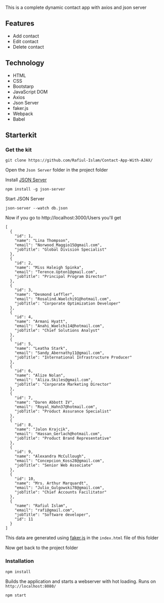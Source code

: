 This is a complete dynamic contact app with axios and json server

## Features
 - Add contact
 - Edit contact
 - Delete contact

## Technology
 - HTML
 - CSS
 - Bootstarp
 - JavaScript DOM
 - Axios
 - Json Server
 - faker.js
 - Webpack
 - Babel
 
 ## Starterkit
 
### Get the kit
```
git clone https://github.com/Rafiul-Islam/Contact-App-With-AJAX/
```

Open the `Json Server` folder in the project folder

Install [JSON Server](https://github.com/typicode/json-server)
```
npm install -g json-server
```

Start JSON Server
```
json-server --watch db.json
```
Now if you go to http://localhost:3000/Users you'll get
```
[
  {
    "id": 1,
    "name": "Lina Thompson",
    "email": "Norwood_Maggio15@gmail.com",
    "jobTitle": "Global Division Specialist"
  },
  {
    "id": 2,
    "name": "Miss Haleigh Spinka",
    "email": "Terence.Upton1@gmail.com",
    "jobTitle": "Principal Program Director"
  },
  {
    "id": 3,
    "name": "Desmond Leffler",
    "email": "Rosalind.Waelchi91@hotmail.com",
    "jobTitle": "Corporate Optimization Developer"
  },
  {
    "id": 4,
    "name": "Armani Hyatt",
    "email": "Anahi_Waelchi14@hotmail.com",
    "jobTitle": "Chief Solutions Analyst"
  },
  {
    "id": 5,
    "name": "Leatha Stark",
    "email": "Sandy_Abernathy11@gmail.com",
    "jobTitle": "International Infrastructure Producer"
  },
  {
    "id": 6,
    "name": "Alize Nolan",
    "email": "Aliza.Skiles@gmail.com",
    "jobTitle": "Corporate Marketing Director"
  },
  {
    "id": 7,
    "name": "Daren Abbott IV",
    "email": "Royal_Hahn37@hotmail.com",
    "jobTitle": "Product Assurance Specialist"
  },
  {
    "id": 8,
    "name": "Jalon Krajcik",
    "email": "Hassan_Gerlach@hotmail.com",
    "jobTitle": "Product Brand Representative"
  },
  {
    "id": 9,
    "name": "Alexandra McCullough",
    "email": "Concepcion_Koss28@gmail.com",
    "jobTitle": "Senior Web Associate"
  },
  {
    "id": 10,
    "name": "Mrs. Arthur Marquardt",
    "email": "Julio_Gulgowski78@gmail.com",
    "jobTitle": "Chief Accounts Facilitator"
  },
  {
    "name": "Rafiul Islam",
    "email": "rafi@gmail.com",
    "jobTitle": "Software developer",
    "id": 11
  }
]
```
This data are generated using [faker.js](https://github.com/marak/Faker.js/) in the `index.html` file of this folder

Now get back to the project folder

 ### Installation
 ```
 npm install
 ```
 
 Builds the application and starts a webserver with hot loading. Runs on `http://localhost:8080/`
 
 ```
 npm start
 ```
